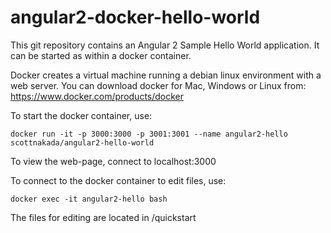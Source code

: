 # angular2-docker-hello-world
This git repository contains an Angular 2 Sample Hello World application.
It can be started as within a docker container.

Docker creates a virtual machine running a debian linux environment with a
web server.  You can download docker for Mac, Windows or Linux from:
https://www.docker.com/products/docker

To start the docker container, use:

	docker run -it -p 3000:3000 -p 3001:3001 --name angular2-hello scottnakada/angular2-hello-world

To view the web-page, connect to localhost:3000

To connect to the docker container to edit files, use:

	docker exec -it angular2-hello bash

The files for editing are located in /quickstart
